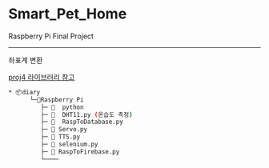# Smart_Pet_Home
Raspberry Pi Final Project

---
좌표계 변환

<a href = "https://github.com/locationtech/proj4j"> proj4 라이브러리 </a>
<a href = "http://www.gisdeveloper.co.kr/?p=8942"> 참고 </a>


```bash
* 📦diary
      └─📂Raspberry Pi
         ├─ 📃  python
         ├─ 📃  DHT11.py (온습도 측정)
         ├─ 📃  RaspToDatabase.py
         ├─ 📃 Servo.py
         ├─ 📃 TTS.py
         ├─ 📃 selenium.py
         ├─ 📃 RaspToFirebase.py
         └────
```
